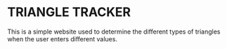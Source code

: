 # TRIANGLE TRACKER
This is a simple website used to determine the different types of triangles when the user enters different values.
